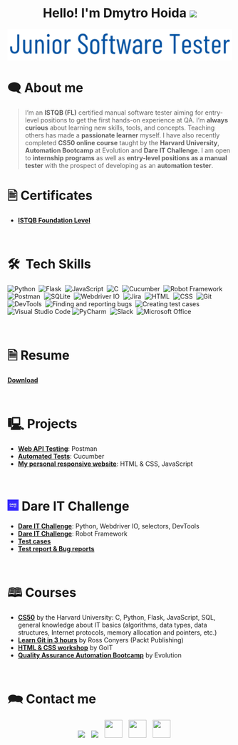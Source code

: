<h1 align="center"> Hello! I'm Dmytro Hoida <img src="https://media.giphy.com/media/hvRJCLFzcasrR4ia7z/giphy.gif" width="35"></h1>
<p align="center">
  <a href="https://github.com/fairyland0926"><img src="tester.gif"></a>
</p>

# 🗨 About me

> I’m an **ISTQB (FL)** certified manual software tester aiming for entry-level positions to get the first hands-on experience at QA. I’m **always curious** about learning new skills, tools, and concepts. Teaching others has made a **passionate learner** myself. I have also recently completed **CS50 online course** taught by the **Harvard University**, **Automation Bootcamp** at Evolution and **Dare IT Challenge**. I am open to **internship programs** as well as **entry-level positions as a manual tester** with the prospect of developing as an **automation tester**.

# 🖹 Certificates

- **[ISTQB Foundation Level](https://github.com/DmytroHoida/MyFiles/blob/769be811bd5c795aa46be0dbdfb7a72a8b359bbe/DMYTRO_HOIDA_017136_CTFL_2021_EN.pdf)**

<br>

# 🛠 &nbsp;Tech Skills

![Python](https://img.shields.io/badge/-Python-05122A?style=flat&logo=python)&nbsp;
![Flask](https://img.shields.io/badge/-Flask-05122A?style=flat&logo=flask)&nbsp;
![JavaScript](https://img.shields.io/badge/-JavaScript-05122A?style=flat&logo=javascript)&nbsp;
![C](https://img.shields.io/badge/-C-05122A?style=flat&logo=C&logoColor=A8B9CC)&nbsp;
![Cucumber](https://img.shields.io/badge/-Cucumber-05122A?style=flat&logo=cucumber)&nbsp;
![Robot Framework](https://img.shields.io/badge/-Robot%20Framework-05122A?style=flat&logo=robotframework)&nbsp;
![Postman](https://img.shields.io/badge/-Postman-05122A?style=flat&logo=postman)&nbsp;
![SQLite](https://img.shields.io/badge/-SQLite3-05122A?style=flat&logo=sqlite)&nbsp;
![Webdriver IO](https://img.shields.io/badge/-Webdriver%20IO-05122A?style=flat&logo=webdriverio)&nbsp;
![Jira](https://img.shields.io/badge/-Jira-05122A?style=flat&logo=jira)&nbsp;
![HTML](https://img.shields.io/badge/-HTML-05122A?style=flat&logo=HTML5)&nbsp;
![CSS](https://img.shields.io/badge/-CSS-05122A?style=flat&logo=CSS3&logoColor=1572B6)&nbsp;
![Git](https://img.shields.io/badge/-Git-05122A?style=flat&logo=git)&nbsp;
![DevTools](https://img.shields.io/badge/-DevTools-05122A?style=flat&logo=googlechrome)&nbsp;
![Finding and reporting bugs](https://img.shields.io/badge/-Finding%20and%20reporting%20bugs-05122A?style=flat&logo=openbugbounty)&nbsp;
![Creating test cases](https://img.shields.io/badge/-Creating%20test%20cases-05122A?style=flat)&nbsp;
![Visual Studio Code](https://img.shields.io/badge/-Visual%20Studio%20Code-05122A?style=flat&logo=visual-studio-code&logoColor=007ACC)&nbsp;![PyCharm](https://img.shields.io/badge/-PyCharm-05122A?style=flat&logo=pycharm)&nbsp;
![Slack](https://img.shields.io/badge/-Slack-05122A?style=flat&logo=slack)&nbsp;
![Microsoft Office](https://img.shields.io/badge/-Microsoft%20Office-05122A?style=flat&logo=microsoft-office)&nbsp;

<br>

# 🗎 Resume

**[Download](Dmytro_Hoida_CV.pdf)**

<br>

# 🖳 Projects

- **[Web API Testing](https://elements.getpostman.com/redirect?entityId=17571488-0f42f17e-28bf-4bfb-92f4-2969c840aef8&entityType=collection)**: Postman
- **[Automated Tests](https://github.com/DmytroHoida/cucumber-automated-tests)**: Cucumber
- **[My personal responsive website](https://dmytrohoida.netlify.app/)**: HTML & CSS, JavaScript

<br>

# <img src=DareIT.png style="max-width:25px;opacity:90%;"> Dare IT Challenge

- **[Dare IT Challenge](https://github.com/DmytroHoida/DareIT)**: Python, Webdriver IO, selectors, DevTools
- **[Dare IT Challenge](https://github.com/DmytroHoida/DareIT_robotframework)**: Robot Framework
- **[Test cases](https://drive.google.com/drive/folders/1dHIhQ0Vr73xHG3xpwu9C35zRi-UNAZAJ?usp=share_link)**
- **[Test report & Bug reports](https://drive.google.com/drive/folders/1UdlSytTsZakpol16aUVLBHTlMsKGhFTJ?usp=share_link)**

<br>

# 🕮 Courses

- **[CS50](https://cs50.harvard.edu/x/2022/)** by the Harvard University: C, Python, Flask, JavaScript, SQL, general knowledge about IT basics (algorithms, data types, data structures, Internet protocols, memory allocation and pointers, etc.)
- **[Learn Git in 3 hours](https://learning.oreilly.com/videos/learn-git-in/9781789348231/)** by Ross Conyers (Packt Publishing)
- **[HTML & CSS workshop](https://m.goit.global/us/)** by GoIT
- **[Quality Assurance Automation Bootcamp](https://qa-bootcamp.evolution.com/)** by Evolution

<br>

# 🗪 Contact me

<p align="center">

 <div align="center"  class="icons-social" style="margin-left: 10px;">
         <a style="margin-left: 10px;"  target="_blank" href="mailto:dmytrohoida@gmail.com">
			<img src="https://cdn-icons-png.flaticon.com/512/3781/3781605.png" style="width:40px;"></a>
         <a style="margin-left: 10px;"  target="_blank" href="https://www.linkedin.com/in/dmytro-hoida/">
			<img src="https://img.icons8.com/doodle/40/000000/linkedin--v2.png" ></a>
        <a style="margin-left: 10px;" target="_blank" href="https://github.com/DmytroHoida">
		<img src="https://cdn-icons-png.flaticon.com/512/3291/3291695.png" width="40" height="40"></a>
        <a style="margin-left: 10px;" target="_blank" href="https://www.facebook.com/dymitr.noks">
		<img src="https://cdn-icons-png.flaticon.com/512/174/174848.png" width="40" height="40"></a>
        <a style="margin-left: 10px;" target="_blank" href="https://www.goodreads.com/user/show/91476165-dmytro-noks">
		<img src="https://cdn-icons-png.flaticon.com/512/2111/2111443.png" width="40" height="40"></a>
      </div>

</p>
